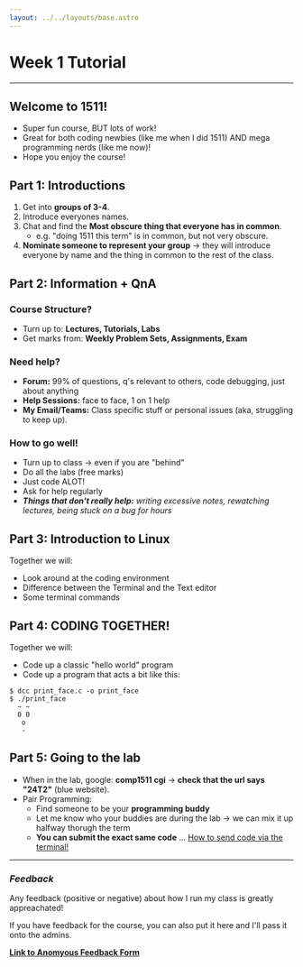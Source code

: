 ```yaml
---
layout: ../../layouts/base.astro
---
```


# Week 1 Tutorial
---

## Welcome to 1511!

- Super fun course, BUT lots of work!
- Great for both coding newbies (like me when I did 1511) AND mega programming
  nerds (like me now)!
- Hope you enjoy the course!

## Part 1: Introductions

1. Get into **groups of 3-4**.
2. Introduce everyones names.
3. Chat and find the **Most obscure thing that everyone has in common**.
    - e.g. "doing 1511 this term" is in common, but not very obscure.
4. **Nominate someone to represent your group** -> they will introduce everyone by name and
   the thing in common to the rest of the class.

## Part 2: Information + QnA

### Course Structure?
- Turn up to: **Lectures, Tutorials, Labs**
- Get marks from: **Weekly Problem Sets, Assignments, Exam**

### Need help?
- **Forum:** 99% of questions, q's relevant to others, code debugging, just
  about anything
- **Help Sessions:** face to face, 1 on 1 help
- **My Email/Teams:** Class specific stuff or personal issues (aka, struggling to
  keep up).

### How to go well!
- Turn up to class -> even if you are "behind"
- Do all the labs (free marks)
- Just code ALOT!
- Ask for help regularly
- ***Things that don't really help:** writing excessive notes, rewatching lectures,
  being stuck on a bug for hours*

## Part 3: Introduction to Linux

Together we will:
- Look around at the coding environment
- Difference between the Terminal and the Text editor
- Some terminal commands

## Part 4: CODING TOGETHER!

Together we will: 
- Code up a classic "hello world" program
- Code up a program that acts a bit like this:

```
$ dcc print_face.c -o print_face
$ ./print_face
  ~ ~
  0 0
   o
   -
```

## Part 5: Going to the lab

- When in the lab, google: **comp1511 cgi** -> **check that the url says "24T2"**
  (blue website).
- Pair Programming:
    - Find someone to be your **programming buddy**
    - Let me know who your buddies are during the lab -> we can mix it up
      halfway thorugh the term 
    - **You can submit the exact same
      code** ... [How to send code via the terminal!](/sending_via_terminal)

---

### *Feedback*

Any feedback (positive or negative) about how I run my class is greatly appreachated!

If you have feedback for the course, you can also put it here and I'll pass it
onto the admins.

**[Link to Anomyous Feedback Form](https://forms.gle/5aMX65jinYUuMBwo8)**
